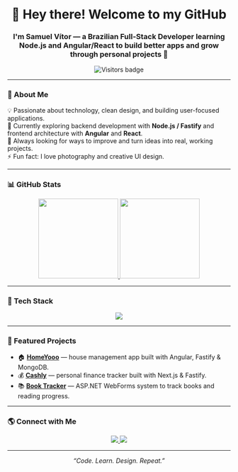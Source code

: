 <h1 align="center">👋 Hey there! Welcome to my GitHub</h1>

<h3 align="center">I'm Samuel Vítor — a Brazilian Full-Stack Developer learning Node.js and Angular/React to build better apps and grow through personal projects 🚀</h3>

<p align="center">
  <img src="https://api.visitorbadge.io/api/visitors?path=https%3A%2F%2Fgithub.com%2FSamuelVitor1&label=Visitors&labelColor=%230c1014&countColor=%2352ac96" alt="Visitors badge"/>
</p>

---

### 🧠 About Me

💡 Passionate about technology, clean design, and building user-focused applications.  
🌱 Currently exploring backend development with **Node.js / Fastify** and frontend architecture with **Angular** and **React**.  
🎯 Always looking for ways to improve and turn ideas into real, working projects.  
⚡ Fun fact: I love photography and creative UI design.

---

### 📊 GitHub Stats

<div align="center">
  <a href="https://github.com/SamuelVitor1">
    <img height="180em" src="https://github-readme-stats.vercel.app/api?username=SamuelVitor1&show_icons=true&theme=tokyonight&include_all_commits=true&count_private=true"/>
    <img height="180em" src="https://github-readme-stats.vercel.app/api/top-langs/?username=SamuelVitor1&layout=compact&langs_count=8&theme=tokyonight"/>
  </a>
</div>

---

### 🧰 Tech Stack

<p align="center">
  <a href="https://skillicons.dev">
    <img src="https://skillicons.dev/icons?i=angular,react,nodejs,express,typescript,javascript,html,css,git,figma,scss,styledcomponents,tailwind&perline=6" />
  </a>
</p>

---

### 🚀 Featured Projects

- 🏠 [**HomeYooo**](https://github.com/SamuelVitor1/HomeYooo) — house management app built with Angular, Fastify & MongoDB.  
- 💰 [**Cashly**](https://github.com/SamuelVitor1/Cashly) — personal finance tracker built with Next.js & Fastify.  
- 📚 [**Book Tracker**](https://github.com/SamuelVitor1/ControleLeitura) — ASP.NET WebForms system to track books and reading progress.

---

### 🌎 Connect with Me

<p align="center">
  <a href="https://www.linkedin.com/in/samuel-v%C3%ADtor-9484988264/" target="_blank">
    <img src="https://img.shields.io/badge/-Samuel%20Vítor-0077B5?style=for-the-badge&logo=Linkedin&logoColor=white"/>
  </a>
  <a href="mailto:samuelvitor.dev@gmail.com">
    <img src="https://img.shields.io/badge/-Email%20Me-D14836?style=for-the-badge&logo=gmail&logoColor=white"/>
  </a>
</p>

---

<p align="center">
  <i>“Code. Learn. Design. Repeat.”</i>
</p>
